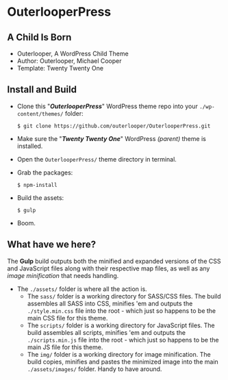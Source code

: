 # OuterlooperPress

## A Child Is Born

- Outerlooper, A WordPress Child Theme
- Author: Outerlooper, Michael Cooper
- Template: Twenty Twenty One

## Install and Build

- Clone this "***OuterlooperPress***" WordPress theme repo into your `./wp-content/themes/` folder:

    `$ git clone https://github.com/outerlooper/OuterlooperPress.git`

- Make sure the "***Twenty Twenty One***" WordPress *(parent)* theme is installed.
- Open the `OuterlooperPress/` theme directory in terminal.
- Grab the packages:

    `$ npm-install`

- Build the assets:

    `$ gulp`

- Boom.

## What have we here?

The **Gulp** build outputs both the minified and expanded versions of the CSS and JavaScript files along with their respective map files, as well as any *image minification* that needs handling.

- The `./assets/` folder is where all the action is.
  - The `sass/` folder is a working directory for SASS/CSS files. The build assembles all SASS into CSS, minifies 'em and outputs the `./style.min.css` file into the root - which just so happens to be the main CSS file for this theme.
  - The `scripts/` folder is a working directory for JavaScript files. The build assembles all scripts, minifies 'em and outputs the `./scripts.min.js` file into the root - which just so happens to be the main JS file for this theme.
  - The `img/` folder is a working directory for image minification. The build copies, minifies and pastes the minimized image into the main `./assets/images/` folder. Handy to have around.

